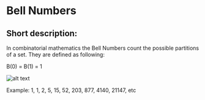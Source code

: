 # Bell Numbers

## Short description:

In combinatorial mathematics the Bell Numbers count the possible partitions of a set.
They are defined as following:

B(0) = B(1) = 1

![alt text](https://wikimedia.org/api/rest_v1/media/math/render/svg/69a03eb4da41010f23c186553a856e72acc0dd6e)

Example: 1, 1, 2, 5, 15, 52, 203, 877, 4140, 21147, etc

<!-- ## Recursive Approach

Solution using recursion:

Time Complexity: T(n) = T(n-1) + T(n-2) + 1 = 2<sup>n</sup> = O(2<sup>n</sup>)

Space Complexity: O(1)

## Dynamic Approach

Solution using dynamic programming:

Time Complexity: O(n)

Space Complexity: O(n) -->

